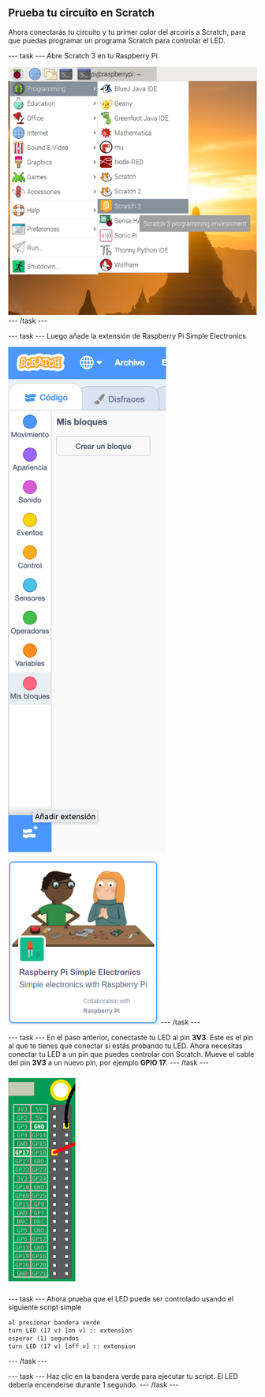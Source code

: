 ## Prueba tu circuito en Scratch

Ahora conectarás tu circuito y tu primer color del arcoiris a Scratch, para que puedas programar un programa Scratch para controlar el LED.

--- task --- Abre Scratch 3 en tu Raspberry Pi.

![abrir-scratch](images/open-scratch.png) --- /task ---

--- task --- Luego añade la extensión de Raspberry Pi Simple Electronics

![añadir-extensión](images/add-extension.png)

![electrónica-simple](images/simple-electronics.png) --- /task ---

--- task --- En el paso anterior, conectaste tu LED al pin **3V3**. Este es el pin al que te tienes que conectar si estás probando tu LED. Ahora necesitas conectar tu LED a un pin que puedes controlar con Scratch. Mueve el cable del pin **3V3** a un nuevo pin, por ejemplo **GPIO 17**. --- /task ---

![Mover el pin](images/movepin.png)

--- task --- Ahora prueba que el LED puede ser controlado usando el siguiente script simple

```blocks3
al presionar bandera verde
turn LED (17 v) [on v] :: extension
esperar (1) segundos
turn LED (17 v) [off v] :: extension
```

--- /task ---

--- task --- Haz clic en la bandera verde para ejecutar tu script. El LED debería encenderse durante 1 segundo. --- /task ---